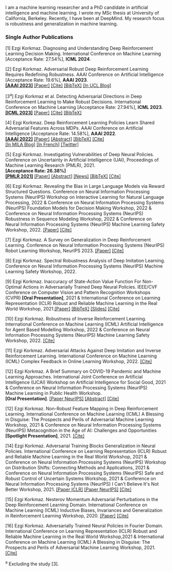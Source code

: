 <head>
  <meta name="keywords" content="reinforcement learning, adversarial, deep reinforcement learning, machine learning, adversarial attacks, robust, DeepRL, DRL, adversarial policies, robust reinforcement learning, safe RL, AI safety, AI security, machine learning safety, adversarial machine learning, reinforcement learning, deep learning, explainability, interpretability, AI alignment, ML safety, ML security, machine learning safety, artificial intelligence safety, adversarial reinforcement learning, robustness, robust RL, adversarial RL, safe reinforcement learning, safe RL, RL security, reinforcement learning security, AI security, adversarial machine learning, human centered AI ">
</head>


I am a machine learning researcher and a PhD candidate in artificial intelligence and machine learning. I wrote my MSc thesis at University of California, Berkeley. Recently, I have been at DeepMind. My research focus is robustness and generalization in machine learning. 



### Single Author Publications

[1] Ezgi Korkmaz. Diagnosing and Understanding Deep Reinforcement Learning Decision Making. International Conference on Machine Learning [Acceptance Rate: 27.54%], **ICML 2024**.  <br /> 

[2] Ezgi Korkmaz. Adversarial Robust Deep Reinforcement Learning Requires Redefining Robustness. AAAI Conference on Artificial Intelligence [Acceptance Rate: 19.6%], **AAAI 2023**. <br /> 
**[[AAAI 2023]](https://ojs.aaai.org/index.php/AAAI/article/view/26009)**
[[Paper]](https://ojs.aaai.org/index.php/AAAI/article/view/26009/25781) 
[[Cite]](ezgikorkmazaaai23.html)
[[BibTeX]](https://dblp.org/rec/conf/aaai/Korkmaz23.html?view=bibtex) 
[[In UCL Blog]](https://blogs.ucl.ac.uk/steapp/2023/11/15/adversarial-attacks-robustness-and-generalization-in-deep-reinforcement-learning/) 


[3<sup>a</sup>] Ezgi Korkmaz et al. Detecting Adversarial Directions in Deep Reinforcement Learning to Make Robust Decisions. International Conference on Machine Learning [Acceptance Rate: 27.94%], **ICML 2023**.  <br /> 
**[[ICML 2023]](https://proceedings.mlr.press/v202/korkmaz23a.html)** 
[[Paper]](https://proceedings.mlr.press/v202/korkmaz23a/korkmaz23a.pdf) 
[[Cite]](ezgikorkmazicml23.html)
[[BibTeX]](https://dblp.org/rec/conf/icml/KorkmazB23.html?view=bibtex)

[4] Ezgi Korkmaz. Deep Reinforcement Learning Policies Learn Shared Adversarial Features Across MDPs. AAAI Conference on Artificial Intelligence  [Acceptance Rate: 14.58%],  **AAAI 2022**.<br />
**[[AAAI 2022]](https://aaai.org/papers/07229-deep-reinforcement-learning-policies-learn-shared-adversarial-features-across-mdps/)** 
[[Paper]](https://ojs.aaai.org/index.php/AAAI/article/view/20684/20443) [[Abstract]](https://adversarialreinforcementlearning.github.io) 
[[BibTeX]](https://dblp.org/rec/conf/aaai/Korkmaz22.html?view=bibtex) [[Cite]](ekaaai22.html) <br />
[[In MILA Blog]](https://mila.quebec/en/article/adversarial-deep-reinforcement-learning/) 
[[In French]](https://mila.quebec/article/apprentissage-par-renforcement-profond-de-maniere-antagoniste/) 
[[Twitter]](https://twitter.com/Mila_Quebec/status/1636472805620428809?cxt=HHwWksC9-ZTW9bUtAAAA) 

[5] Ezgi Korkmaz. Investigating Vulnerabilities of Deep Neural Policies. Conference on Uncertainty in Artificial Intelligence (UAI), Proceedings of Machine Learning Research (PMLR), 2021.<br />
**[Acceptance Rate: 26.38%]** <br />
**[[PMLR 2021]](https://proceedings.mlr.press/v161/korkmaz21a.html)** 
[[Paper]](https://proceedings.mlr.press/v161/korkmaz21a/korkmaz21a.pdf) 
[[Abstract]](https://robustdeepreinforcementlearning.github.io/) 
[[News]](https://adversa.ai/blog/best-of-adversarial-ml-week-34-attacking-aerial-imagery-object-detector/) 
[[BibTeX]](https://dblp.org/rec/conf/uai/Korkmaz21.html?view=bibtex)
[[Cite]](ekuaibibtex.html)

[6] Ezgi Korkmaz. Revealing the Bias in Large Language Models via Reward Structured Questions. Conference on Neural Information Processing Systems (NeurIPS) Workshop on Interactive Learning for Natural Language Processing, 2022 & Conference on Neural Information Processing Systems (NeurIPS) Foundation Models for Decision Making Workshop, 2022 & Conference on Neural Information Processing Systems (NeurIPS) Robustness in Sequence Modeling Workshop, 2022 & Conference on Neural Information Processing Systems (NeurIPS) Machine Learning Safety Workshop, 2022.
 [[Paper]](KorkmazNeurIPS22.pdf)
 [[Cite]](neurips2022.html)

 [7] Ezgi Korkmaz. A Survey on Generalization in Deep Reinforcement Learning. Conference on Neural Information Processing Systems (NeurIPS) Robot Learning Workshop, NeurIPS 2023. 
 [[Paper]](Reinforcement_Learning_Survey_NeurIPS23.pdf)
 [[Cite]](rlsurveyneurips2023.html)

[8] Ezgi Korkmaz. Spectral Robustness Analysis of Deep Imitation Learning. Conference on Neural Information Processing Systems (NeurIPS) Machine Learning Safety Workshop, 2022.

[9] Ezgi Korkmaz. Inaccuracy of State-Action Value Function For Non-Optimal Actions in Adversarially Trained Deep Neural Policies. IEEE/CVF Conference on Computer Vision and Pattern Recognition Workshops (CVPR) **[Oral Presentation]**, 2021 & International Conference on Learning Representation (ICLR) Robust and Reliable Machine Learning in the Real World Workshop, 2021.[[Paper]](https://ieeexplore.ieee.org/document/9523170) 
[[BibTeX]](https://dblp.org/rec/conf/cvpr/Korkmaz21.html?view=bibtex)
[[Slides]](https://www.youtube.com/watch?v=F3cvXrLWcoU&t=3s&ab_channel=AngelinaWang) 
[[Cite]](https://dblp.org/rec/conf/cvpr/Korkmaz21.html?view=bibtex)

[10] Ezgi Korkmaz. Robustness of Inverse Reinforcement Learning. International Conference on Machine Learning (ICML) Artificial Intelligence for Agent Based Modelling Workshop, 2022 & Conference on Neural Information Processing Systems (NeurIPS) Machine Learning Safety Workshop, 2022. [[Cite]](ekicml22bibtex.html)

[11] Ezgi Korkmaz. Adversarial Attacks Against Deep Imitation and Inverse Reinforcement Learning. International Conference on Machine Learning (ICML) Complex Feedback in Online Learning Workshop, 2022. [[Cite]](ekicmlbibtex.html)

[12] Ezgi Korkmaz. A Brief Summary on COVID-19 Pandemic and Machine Learning Approaches. International Joint Conference on Artificial Intelligence (IJCAI) Workshop on Artificial Intelligence for Social Good, 2021 & Conference on Neural Information Processing Systems (NeurIPS) Machine Learning in Public Health Workshop.<br />
**[Oral Presentation]**. [[Paper NeurIPS]](neurIPS21.pdf) [[Abstract]](https://machinelearningcovid19.github.io/) [[Cite]](ekijcaibibtex.html)

[12] Ezgi Korkmaz. Non-Robust Feature Mapping in Deep Reinforcement Learning. International Conference on Machine Learning (ICML) A Blessing in Disguise: The Prospects and Perils of Adversarial Machine Learning Workshop, 2021 & Conference on Neural Information Processing Systems (NeurIPS) Metacognition in the Age of AI: Challenges and Opportunities **[Spotlight Presentation]**, 2021. [[Cite]](icmlmapbibtex.html)

[14]  Ezgi Korkmaz. Adversarial Training Blocks Generalization in Neural Policies. International Conference on Learning Representation (ICLR) Robust and Reliable Machine Learning in the Real World Workshop, 2021 & Conference on Neural Information Processing Systems (NeurIPS) Workshop on Distribution Shifts: Connecting Methods and Applications, 2021 & Conference on Neural Information Processing Systems (NeurIPS) Safe and Robust Control of Uncertain Systems Workshop, 2021 & Conference on Neural Information Processing Systems (NeurIPS) I Can't Believe It's Not Better Workshop, 2021. [[Paper ICLR]](iclr.pdf) [[Paper NeurIPS]](KorkmazNeurIPS.pdf) [[Cite]](eknaturalbibtex.html)

[15] Ezgi Korkmaz. Nesterov Momentum Adversarial Perturbations in the Deep Reinforcement Learning Domain. International Conference on Machine Learning (ICML) Inductive Biases, Invariances and Generalization in Reinforcement Learning Workshop, 2020. [[Paper]](https://biases-invariances-generalization.github.io/pdf/big_33.pdf) [[Cite]](ekicmlnesterovbibtex.html)

[16] Ezgi Korkmaz. Adversarially Trained Neural Policies in Fourier Domain. International Conference on Learning Representation (ICLR) Robust and Reliable Machine Learning in the Real World Workshop,2021 & International Conference on Machine Learning (ICML) A Blessing in Disguise: The Prospects and Perils of Adversarial Machine Learning Workshop, 2021. [[Cite]](ekfourierbibtex.html)

<sup>a</sup> Excluding the study [3].

